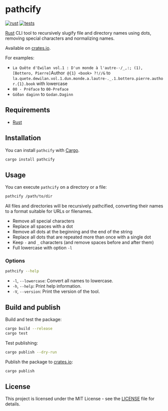 # pathcify

[![rust][rust-version-src]][rust-version-href]
[![tests][tests-src]][tests-href]

[Rust](https://www.rust-lang.org/) CLI tool to recursively slugify file and directory names using dots, removing special characters and normalizing names.

Available on [crates.io](https://crates.io/crates/pathcify).

For examples:

- `La Quête d'Ewilan vol.1 : D'un monde à l'autre-·/_,:; (1), [Bottero, Pierre]`Author` @{1} <book> ?!//&` to `la.quete.dewilan.vol.1.dun.monde.a.lautre-._.1.bottero.pierre.author.{1}.book` with lowercase
- `00 - Préface` to `00-Preface`
- `Góðan daginn` to `Godan.Daginn`

## Requirements

- [Rust](https://www.rust-lang.org/)

## Installation

You can install `pathcify` with [Cargo](https://doc.rust-lang.org/cargo/).

```bash
cargo install pathcify
```

## Usage

You can execute `pathcify` on a directory or a file:

```bash
pathcify /path/to/dir
```

All files and directories will be recursively pathcified, converting their names to a format suitable for URLs or filenames.

- Remove all special characters
- Replace all spaces with a dot
- Remove all dots at the beginning and the end of the string
- Replace all dots that are repeated more than once with a single dot
- Keep `-` and `_` characters (and remove spaces before and after them)
- Full lowercase with option `-l`

### Options

```bash
pathcify --help
```

- `-l`, `--lowercase`: Convert all names to lowercase.
- `-h`, `--help`: Print help information.
- `-V`, `--version`: Print the version of the tool.

## Build and publish

Build and test the package:

```bash
cargo build --release
cargo test
```

Test publishing:

```bash
cargo publish --dry-run
```

Publish the package to [crates.io](https://crates.io):

```bash
cargo publish
```

## License

This project is licensed under the MIT License - see the [LICENSE](LICENSE) file for details.

[rust-version-src]: https://img.shields.io/badge/Rust-v1.88.0-000000?colorA=18181B&logo=Rust&logoColor=ffffff
[rust-version-href]: https://www.rust-lang.org/
[tests-src]: https://img.shields.io/github/actions/workflow/status/ewilan-riviere/pathcify/run-tests.yml?branch=main&label=tests&style=flat&colorA=18181B
[tests-href]: https://github.com/ewilan-riviere/pathcify/actions
